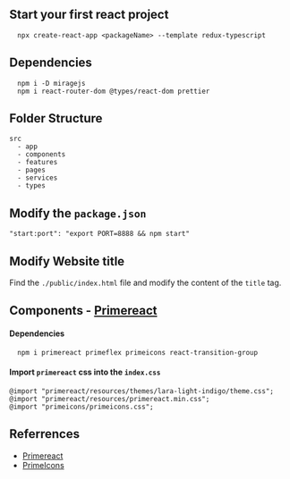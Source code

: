 ## Start your first react project

```
  npx create-react-app <packageName> --template redux-typescript
```

## Dependencies
```
  npm i -D miragejs
  npm i react-router-dom @types/react-dom prettier
```

## Folder Structure
```
src
  - app
  - components
  - features
  - pages
  - services
  - types
```

## Modify the `package.json`
```
"start:port": "export PORT=8888 && npm start"
```

## Modify Website title
Find the `./public/index.html` file and modify the content of the `title` tag.


## Components - [Primereact](https://www.primefaces.org/primereact/)
#### Dependencies
```
  npm i primereact primeflex primeicons react-transition-group 
```
#### Import `primereact` css into the `index.css`
```
@import "primereact/resources/themes/lara-light-indigo/theme.css";
@import "primereact/resources/primereact.min.css";
@import "primeicons/primeicons.css";
```

## Referrences
- [Primereact](https://www.primefaces.org/primereact/)
- [PrimeIcons](https://www.primefaces.org/diamond/icons.xhtml)
